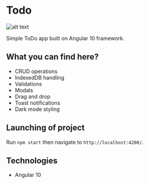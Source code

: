 
# Todo

![alt text](https://imgur.com/UeuN7cA)

Simple ToDo app built on Angular 10 framework.

## What you can find here?

- CRUD operations
- IndexedDB handling
- Validations
- Modals
- Drag and drop
- Toast notifications
- Dark mode styling

## Launching of project

Run `npm start` then navigate to `http://localhost:4200/`.

## Technologies

 - Angular 10
